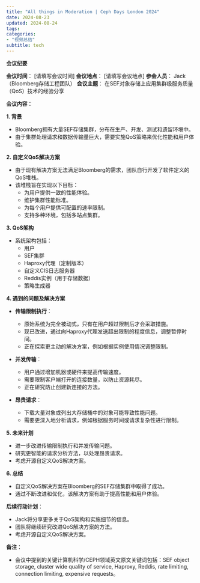 ```yaml
---
title: "All things in Moderation | Ceph Days London 2024"
date: 2024-08-23
updated: 2024-08-24
tags:
categories:
- "视频总结"
subtitle: tech
---
```




**会议纪要**

**会议时间**： [请填写会议时间]
**会议地点**： [请填写会议地点]
**参会人员**： Jack（Bloomberg存储工程团队）
**会议主题**： 在SEF对象存储上应用集群级服务质量（QoS）技术的经验分享

**会议内容**：

**1. 背景**

- Bloomberg拥有大量SEF存储集群，分布在生产、开发、测试和遗留环境中。
- 由于集群处理请求和数据传输量巨大，需要实施QoS策略来优化性能和用户体验。

**2. 自定义QoS解决方案**

- 由于现有解决方案无法满足Bloomberg的需求，团队自行开发了软件定义的QoS堆栈。
- 该堆栈旨在实现以下目标：
  - 为用户提供一致的性能体验。
  - 维护集群性能标准。
  - 为每个用户提供可配置的速率限制。
  - 支持多种环境，包括多站点集群。

**3. QoS架构**

- 系统架构包括：
  - 用户
  - SEF集群
  - Haproxy代理（定制版本）
  - 自定义CIS日志服务器
  - Reddis实例（用于存储数据）
  - 策略生成器

**4. 遇到的问题及解决方案**

- **传输限制执行**：
  - 原始系统为完全被动式，只有在用户超过限制后才会采取措施。
  - 现已改进，通过向Haproxy代理发送超出限制的程度信息，调整暂停时间。
  - 正在探索更主动的解决方案，例如根据实例使用情况调整限制。

- **并发传输**：
  - 用户通过增加机器或硬件来提高传输速度。
  - 需要限制客户端打开的连接数量，以防止资源耗尽。
  - 正在研究防止创建新连接的方法。

- **昂贵请求**：
  - 下载大量对象或列出大存储桶中的对象可能导致性能问题。
  - 需要更深入地分析请求，例如根据服务时间或请求复杂性进行限制。

**5. 未来计划**

- 进一步改进传输限制执行和并发传输问题。
- 研究更智能的请求分析方法，以处理昂贵请求。
- 考虑开源自定义QoS解决方案。

**6. 总结**

- 自定义QoS解决方案在Bloomberg的SEF存储集群中取得了成功。
- 通过不断改进和优化，该解决方案有助于提高性能和用户体验。

**后续行动计划**：

- Jack将分享更多关于QoS架构和实施细节的信息。
- 团队将继续研究改进QoS解决方案的方法。
- 考虑开源自定义QoS解决方案。

**备注**：

- 会议中提到的关键计算机科学/CEPH领域英文原文关键词包括：SEF object storage, cluster wide quality of service, Haproxy, Reddis, rate limiting, connection limiting, expensive requests。
